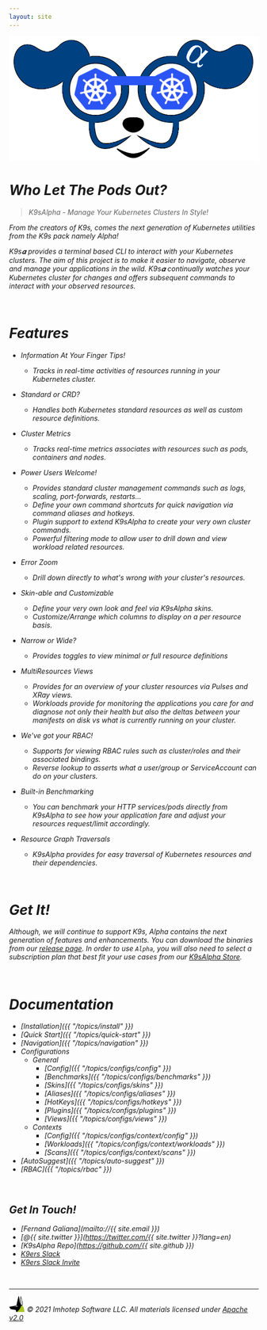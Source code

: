 ```yaml
---
layout: site
---
```


<img class="pic" src="assets/k9sa_blue_300.png"/>

<br/>

# <i class="fas fa-paw"/> Who Let The Pods Out?

> K9sAlpha - Manage Your Kubernetes Clusters In Style!

From the creators of K9s, comes the next generation of Kubernetes utilities from the K9s pack namely Alpha!

K9s𝜶 provides a terminal based CLI to interact with your Kubernetes clusters.
The aim of this project is to make it easier to navigate, observe and manage
your applications in the wild. K9s𝜶 continually watches your Kubernetes cluster
for changes and offers subsequent commands to interact with your observed resources.

<br/>

# <i class="fas fa-highlighter"/> Features

- Information At Your Finger Tips!
  - Tracks in real-time activities of resources running in your Kubernetes cluster.

- Standard or CRD?
  - Handles both Kubernetes standard resources as well as custom resource definitions.

- Cluster Metrics
  - Tracks real-time metrics associates with resources such as pods, containers and nodes.

- Power Users Welcome!
  - Provides standard cluster management commands such as logs, scaling, port-forwards, restarts...
  - Define your own command shortcuts for quick navigation via command aliases and hotkeys.
  - Plugin support to extend K9sAlpha to create your very own cluster commands.
  - Powerful filtering mode to allow user to drill down and view workload related resources.

- Error Zoom
  - Drill down directly to what's wrong with your cluster's resources.

- Skin-able and Customizable
  - Define your very own look and feel via K9sAlpha skins.
  - Customize/Arrange which columns to display on a per resource basis.

- Narrow or Wide?
  - Provides toggles to view minimal or full resource definitions

- MultiResources Views
  - Provides for an overview of your cluster resources via Pulses and XRay views.
  - Workloads provide for monitoring the applications you care for and diagnose not only their health but also the deltas between your manifests on disk vs what is currently running on your cluster.

- We've got your RBAC!
  - Supports for viewing RBAC rules such as cluster/roles and their associated bindings.
  - Reverse lookup to asserts what a user/group or ServiceAccount can do on your clusters.

- Built-in Benchmarking
  - You can benchmark your HTTP services/pods directly from K9sAlpha to see how your application fare and adjust your resources request/limit accordingly.

- Resource Graph Traversals
  - K9sAlpha provides for easy traversal of Kubernetes resources and their dependencies.

<br/>

# <i class="fas fa-bullhorn"></i> Get It!

Although, we will continue to support K9s, Alpha contains the next generation of features and enhancements.
You can download the binaries from our [release page](https://github.com/imhotepio/k9salpha/releases). In order to use `Alpha`, you will also need to select a subscription plan that best fit your use cases from our [K9sAlpha Store](https://k9salpha.myshopify.com).

<br/>

# <i class="fas fa-book"/> Documentation

- [Installation]({{ "/topics/install" }})
- [Quick Start]({{ "/topics/quick-start" }})
- [Navigation]({{ "/topics/navigation" }})
- Configurations
  - General
    - [Config]({{ "/topics/configs/config" }})
    - [Benchmarks]({{ "/topics/configs/benchmarks" }})
    - [Skins]({{ "/topics/configs/skins" }})
    - [Aliases]({{ "/topics/configs/aliases" }})
    - [HotKeys]({{ "/topics/configs/hotkeys" }})
    - [Plugins]({{ "/topics/configs/plugins" }})
    - [Views]({{ "/topics/configs/views" }})
  - Contexts
    - [Config]({{ "/topics/configs/context/config" }})
    - [Workloads]({{ "/topics/configs/context/workloads" }})
    - [Scans]({{ "/topics/configs/context/scans" }})
- [AutoSuggest]({{ "/topics/auto-suggest" }})
- [RBAC]({{ "/topics/rbac" }})

<br/>

## <i class="fas fa-phone-volume"></i> Get In Touch!

* <i class="fas fa-at fa-2x"/>  [Fernand Galiana](mailto://{{ site.email }})
* <i class="fab fa-twitter fa-2x"/> [@{{ site.twitter }}](https://twitter.com/{{ site.twitter }}?lang=en)
* <i class="fab fa-github fa-2x"/> [K9sAlpha Repo](https://github.com/{{ site.github }})
* <i class="fab fa-slack fa-2x"/>  [K9ers Slack](https://k9sers.slack.com/)
* <i class="fab fa-slack-hash fa-2x"/> [K9ers Slack Invite](https://join.slack.com/t/k9sers/shared_invite/enQtOTA5MDEyNzI5MTU0LWQ1ZGI3MzliYzZhZWEyNzYxYzA3NjE0YTk1YmFmNzViZjIyNzhkZGI0MmJjYzhlNjdlMGJhYzE2ZGU1NjkyNTM)

<br/>

---
<img class="mid-align" src="/assets/imhotep_logo.png" width="32" height="auto"/>
<span class="mid-align">
  © 2021 Imhotep Software LLC. All materials licensed under
</span>
<a class="mid-align" href="http://www.apache.org/licenses/LICENSE-2.0">Apache v2.0</a>
